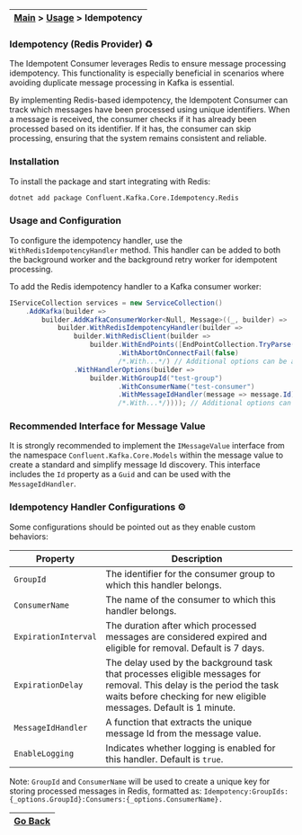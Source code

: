 | [Main](/README.md) > [Usage](/docs/Usage.md) > Idempotency |
|------------------------------------------------------------|

### Idempotency (Redis Provider) :recycle:

The Idempotent Consumer leverages Redis to ensure message processing idempotency. This functionality is especially beneficial in scenarios where avoiding duplicate message processing in Kafka is essential.

By implementing Redis-based idempotency, the Idempotent Consumer can track which messages have been processed using unique identifiers. When a message is received, the consumer checks if it has already been processed based on its identifier. If it has, the consumer can skip processing, ensuring that the system remains consistent and reliable.

### Installation

To install the package and start integrating with Redis:
```bash
dotnet add package Confluent.Kafka.Core.Idempotency.Redis
```

### Usage and Configuration
To configure the idempotency handler, use the `WithRedisIdempotencyHandler` method. This handler can be added to both the background worker and the background retry worker for idempotent processing.

To add the Redis idempotency handler to a Kafka consumer worker:

```C#
IServiceCollection services = new ServiceCollection()
    .AddKafka(builder =>
        builder.AddKafkaConsumerWorker<Null, Message>((_, builder) =>
            builder.WithRedisIdempotencyHandler(builder =>
                builder.WithRedisClient(builder =>
                    builder.WithEndPoints([EndPointCollection.TryParse("localhost:6379")])
                           .WithAbortOnConnectFail(false)
                           /*.With...*/) // Additional options can be added here
                .WithHandlerOptions(builder =>
                    builder.WithGroupId("test-group")
                           .WithConsumerName("test-consumer")
                           .WithMessageIdHandler(message => message.Id)
                           /*.With...*/)))); // Additional options can be added here
```


### Recommended Interface for Message Value

It is strongly recommended to implement the `IMessageValue` interface from the namespace `Confluent.Kafka.Core.Models` within the message value to create a standard and simplify message Id discovery. This interface includes the `Id` property as a `Guid` and can be used with the `MessageIdHandler`.

### Idempotency Handler Configurations :gear:

Some configurations should be pointed out as they enable custom behaviors:

| Property             | Description                                                                                                                                                                                 |
|----------------------|---------------------------------------------------------------------------------------------------------------------------------------------------------------------------------------------|
| `GroupId`            | The identifier for the consumer group to which this handler belongs.                                                                                                                        |
| `ConsumerName`       | The name of the consumer to which this handler belongs.                                                                                                                                     |
| `ExpirationInterval` | The duration after which processed messages are considered expired and eligible for removal. Default is 7 days.                                                                             |
| `ExpirationDelay`    | The delay used by the background task that processes eligible messages for removal. This delay is the period the task waits before checking for new eligible messages. Default is 1 minute. |
| `MessageIdHandler`   | A function that extracts the unique message Id from the message value.                                                                                                                      |
| `EnableLogging`      | Indicates whether logging is enabled for this handler. Default is `true`.                                                                                                                   |

Note: `GroupId` and `ConsumerName` will be used to create a unique key for storing processed messages in Redis, formatted as:
`Idempotency:GroupIds:{_options.GroupId}:Consumers:{_options.ConsumerName}.`

| [Go Back](/docs/Usage.md) |
|---------------------------| 